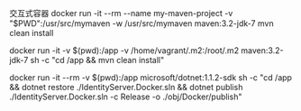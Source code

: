 交互式容器
docker run -it --rm --name my-maven-project -v "$PWD":/usr/src/mymaven -w /usr/src/mymaven maven:3.2-jdk-7 mvn clean install

docker run -it -v $(pwd):/app -v /home/vagrant/.m2:/root/.m2 maven:3.2-jdk-7 sh -c "cd /app && mvn clean install"

docker run -it --rm -v $(pwd):/app microsoft/dotnet:1.1.2-sdk sh -c "cd /app && dotnet restore ./IdentityServer.Docker.sln && dotnet publish ./IdentityServer.Docker.sln -c Release -o ./obj/Docker/publish"